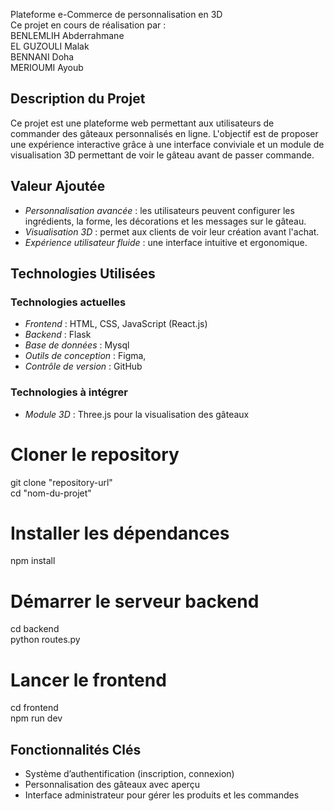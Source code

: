 Plateforme e-Commerce de personnalisation en 3D
<br>
Ce projet en cours de réalisation par  :<br>
BENLEMLIH Abderrahmane<br>
EL GUZOULI Malak<br>
BENNANI Doha<br>
MERIOUMI Ayoub <br>


## Description du Projet
Ce projet est une plateforme web permettant aux utilisateurs de commander des gâteaux personnalisés en ligne. L'objectif est de proposer une expérience interactive grâce à une interface conviviale et un module de visualisation 3D permettant de voir le gâteau avant de passer commande.

## Valeur Ajoutée
- *Personnalisation avancée* : les utilisateurs peuvent configurer les ingrédients, la forme, les décorations et les messages sur le gâteau.
- *Visualisation 3D* : permet aux clients de voir leur création avant l'achat.
- *Expérience utilisateur fluide* : une interface intuitive et ergonomique.

## Technologies Utilisées
### Technologies actuelles
- *Frontend* : HTML, CSS, JavaScript (React.js)
- *Backend* : Flask
- *Base de données* : Mysql
- *Outils de conception* : Figma, 
- *Contrôle de version* : GitHub

### Technologies à intégrer
- *Module 3D* : Three.js pour la visualisation des gâteaux


# Cloner le repository
git clone "repository-url" <br>
cd "nom-du-projet"

# Installer les dépendances
npm install

# Démarrer le serveur backend
cd backend <br>
python routes.py

# Lancer le frontend
cd frontend <br>
npm run dev


## Fonctionnalités Clés
- Système d’authentification (inscription, connexion)
- Personnalisation des gâteaux avec aperçu
- Interface administrateur pour gérer les produits et les commandes
